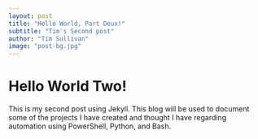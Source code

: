 ```yaml
---
layout: post
title: "Hello World, Part Deux!"
subtitle: "Tim's Second post"
author: "Tim Sullivan"
image: "post-bg.jpg"
---
```


# Hello World Two!

This is my second post using Jekyll. This blog will be used to document some of the projects I have created and thought I have regarding automation using PowerShell, Python, and Bash. 